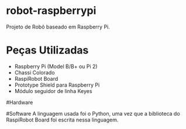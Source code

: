 # robot-raspberrypi
Projeto de Robô baseado em Raspberry Pi.

# Peças Utilizadas
* Raspberry Pi (Model B/B+ ou Pi 2)
* Chassi Colorado
* RaspiRobot Board
* Prototype Shield para Raspberry Pi
* Módulo seguidor de linha Keyes

#Hardware


#Software
A linguagem usada foi o Python, uma vez que a biblioteca do RaspiRobot Board foi escrita nessa linguagem.

